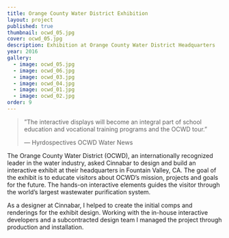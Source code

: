 ```yaml
---
title: Orange County Water District Exhibition
layout: project
published: true
thumbnail: ocwd_05.jpg
cover: ocwd_05.jpg
description: Exhibition at Orange County Water District Headquarters
year: 2016
gallery:
  - image: ocwd_05.jpg
  - image: ocwd_06.jpg
  - image: ocwd_03.jpg
  - image: ocwd_04.jpg
  - image: ocwd_01.jpg
  - image: ocwd_02.jpg
order: 9
---
```


> ”The interactive displays will become an integral part of school education and vocational training programs and the OCWD tour.”   
>   
> &mdash; Hyrdospectives OCWD Water News


The Orange County Water District (OCWD), an internationally recognized leader in the water industry, asked Cinnabar to design and build an interactive exhibit at their headquarters in Fountain Valley, CA. The goal of the exhibit is to educate visitors about OCWD’s mission, projects and goals for the future. The hands-on interactive elements guides the visitor through the world’s largest wastewater purification system.

As a designer at Cinnabar, I helped to create the initial comps and renderings for the exhibit design. Working with the in-house interactive developers and a subcontracted design team I managed the project through production and installation.
